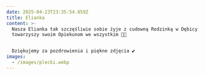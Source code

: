 ```yaml
---
date: 2025-04-23T23:35:54.859Z
title: Elianka
content: >-
  Nasza Elianka tak szczęśliwie sobie żyje z cudowną Rodzinką w Dębicy. Pomaga i
  towarzyszy swoim Opiekunom we wszystkim 🥰😽


  Dziękujemy za pozdrowienia i piękne zdjęcia 💕
images:
  - /images/plecki.webp
---
```

